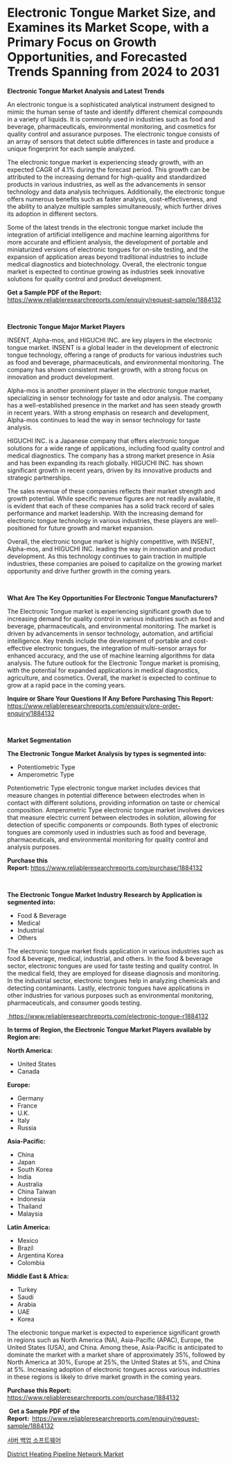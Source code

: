 <p><h1>Electronic Tongue Market Size, and Examines its Market Scope, with a Primary Focus on Growth Opportunities, and Forecasted Trends Spanning from 2024 to 2031</h1></p><p><strong>Electronic Tongue Market Analysis and Latest Trends</strong></p>
<p><p>An electronic tongue is a sophisticated analytical instrument designed to mimic the human sense of taste and identify different chemical compounds in a variety of liquids. It is commonly used in industries such as food and beverage, pharmaceuticals, environmental monitoring, and cosmetics for quality control and assurance purposes. The electronic tongue consists of an array of sensors that detect subtle differences in taste and produce a unique fingerprint for each sample analyzed.</p><p>The electronic tongue market is experiencing steady growth, with an expected CAGR of 4.1% during the forecast period. This growth can be attributed to the increasing demand for high-quality and standardized products in various industries, as well as the advancements in sensor technology and data analysis techniques. Additionally, the electronic tongue offers numerous benefits such as faster analysis, cost-effectiveness, and the ability to analyze multiple samples simultaneously, which further drives its adoption in different sectors.</p><p>Some of the latest trends in the electronic tongue market include the integration of artificial intelligence and machine learning algorithms for more accurate and efficient analysis, the development of portable and miniaturized versions of electronic tongues for on-site testing, and the expansion of application areas beyond traditional industries to include medical diagnostics and biotechnology. Overall, the electronic tongue market is expected to continue growing as industries seek innovative solutions for quality control and product development.</p></p>
<p><strong>Get a Sample PDF of the Report:&nbsp;</strong> <a href="https://www.reliableresearchreports.com/enquiry/request-sample/1884132">https://www.reliableresearchreports.com/enquiry/request-sample/1884132</a></p>
<p>&nbsp;</p>
<p><strong>Electronic Tongue Major Market Players</strong></p>
<p><p>INSENT, Alpha-mos, and HIGUCHI INC. are key players in the electronic tongue market. INSENT is a global leader in the development of electronic tongue technology, offering a range of products for various industries such as food and beverage, pharmaceuticals, and environmental monitoring. The company has shown consistent market growth, with a strong focus on innovation and product development.</p><p>Alpha-mos is another prominent player in the electronic tongue market, specializing in sensor technology for taste and odor analysis. The company has a well-established presence in the market and has seen steady growth in recent years. With a strong emphasis on research and development, Alpha-mos continues to lead the way in sensor technology for taste analysis.</p><p>HIGUCHI INC. is a Japanese company that offers electronic tongue solutions for a wide range of applications, including food quality control and medical diagnostics. The company has a strong market presence in Asia and has been expanding its reach globally. HIGUCHI INC. has shown significant growth in recent years, driven by its innovative products and strategic partnerships.</p><p>The sales revenue of these companies reflects their market strength and growth potential. While specific revenue figures are not readily available, it is evident that each of these companies has a solid track record of sales performance and market leadership. With the increasing demand for electronic tongue technology in various industries, these players are well-positioned for future growth and market expansion.</p><p>Overall, the electronic tongue market is highly competitive, with INSENT, Alpha-mos, and HIGUCHI INC. leading the way in innovation and product development. As this technology continues to gain traction in multiple industries, these companies are poised to capitalize on the growing market opportunity and drive further growth in the coming years.</p></p>
<p>&nbsp;</p>
<p><strong>What Are The Key Opportunities For Electronic Tongue Manufacturers?</strong></p>
<p><p>The Electronic Tongue market is experiencing significant growth due to increasing demand for quality control in various industries such as food and beverage, pharmaceuticals, and environmental monitoring. The market is driven by advancements in sensor technology, automation, and artificial intelligence. Key trends include the development of portable and cost-effective electronic tongues, the integration of multi-sensor arrays for enhanced accuracy, and the use of machine learning algorithms for data analysis. The future outlook for the Electronic Tongue market is promising, with the potential for expanded applications in medical diagnostics, agriculture, and cosmetics. Overall, the market is expected to continue to grow at a rapid pace in the coming years.</p></p>
<p><strong>Inquire or Share Your Questions If Any Before Purchasing This Report:</strong> <a href="https://www.reliableresearchreports.com/enquiry/pre-order-enquiry/1884132">https://www.reliableresearchreports.com/enquiry/pre-order-enquiry/1884132</a></p>
<p>&nbsp;</p>
<p><strong>Market Segmentation</strong></p>
<p><strong>The Electronic Tongue Market Analysis by types is segmented into:</strong></p>
<p><ul><li>Potentiometric Type</li><li>Amperometric Type</li></ul></p>
<p><p>Potentiometric Type electronic tongue market includes devices that measure changes in potential difference between electrodes when in contact with different solutions, providing information on taste or chemical composition. Amperometric Type electronic tongue market involves devices that measure electric current between electrodes in solution, allowing for detection of specific components or compounds. Both types of electronic tongues are commonly used in industries such as food and beverage, pharmaceuticals, and environmental monitoring for quality control and analysis purposes.</p></p>
<p><strong>Purchase this Report:&nbsp;</strong><a href="https://www.reliableresearchreports.com/purchase/1884132">https://www.reliableresearchreports.com/purchase/1884132</a></p>
<p>&nbsp;</p>
<p><strong>The Electronic Tongue Market Industry Research by Application is segmented into:</strong></p>
<p><ul><li>Food & Beverage</li><li>Medical</li><li>Industrial</li><li>Others</li></ul></p>
<p><p>The electronic tongue market finds application in various industries such as food & beverage, medical, industrial, and others. In the food & beverage sector, electronic tongues are used for taste testing and quality control. In the medical field, they are employed for disease diagnosis and monitoring. In the industrial sector, electronic tongues help in analyzing chemicals and detecting contaminants. Lastly, electronic tongues have applications in other industries for various purposes such as environmental monitoring, pharmaceuticals, and consumer goods testing.</p></p>
<p><a href="https://www.reliableresearchreports.com/electronic-tongue-r1884132">&nbsp;https://www.reliableresearchreports.com/electronic-tongue-r1884132</a></p>
<p><strong>In terms of Region, the Electronic Tongue Market Players available by Region are:</strong></p>
<p>
    <p> <strong> North America: </strong>
        <ul>
            <li>United States</li>
            <li>Canada</li>
        </ul>
        </p> 
    <p> <strong> Europe: </strong>
        <ul>
            <li>Germany</li>
            <li>France</li>
            <li>U.K.</li>
            <li>Italy</li>
            <li>Russia</li>
        </ul>
        </p> 
    <p> <strong> Asia-Pacific: </strong>
        <ul>
            <li>China</li>
            <li>Japan</li>
            <li>South Korea</li>
            <li>India</li>
            <li>Australia</li>
            <li>China Taiwan</li>
            <li>Indonesia</li>
            <li>Thailand</li>
            <li>Malaysia</li>
        </ul>
        </p> 
    <p> <strong> Latin America: </strong>
        <ul>
            <li>Mexico</li>
            <li>Brazil</li>
            <li>Argentina Korea</li>
            <li>Colombia</li>
        </ul>
        </p> 
    <p> <strong> Middle East & Africa: </strong>
        <ul>
            <li>Turkey</li>
            <li>Saudi</li>
            <li>Arabia</li>
            <li>UAE</li>
            <li>Korea</li>
        </ul>
    </p>
    </p>
<p><p>The electronic tongue market is expected to experience significant growth in regions such as North America (NA), Asia-Pacific (APAC), Europe, the United States (USA), and China. Among these, Asia-Pacific is anticipated to dominate the market with a market share of approximately 35%, followed by North America at 30%, Europe at 25%, the United States at 5%, and China at 5%. Increasing adoption of electronic tongues across various industries in these regions is likely to drive market growth in the coming years.</p></p>
<p><strong>Purchase this Report: </strong><a href="https://www.reliableresearchreports.com/purchase/1884132">https://www.reliableresearchreports.com/purchase/1884132</a></p>
<p>&nbsp;<strong>Get a Sample PDF of the Report:&nbsp;&nbsp;</strong><a href="https://www.reliableresearchreports.com/enquiry/request-sample/1884132">https://www.reliableresearchreports.com/enquiry/request-sample/1884132</a></p>
<p><strong></strong></p>
<p><p><a href="https://github.com/rrmadityapu/Market-Research-Report-List-2/blob/main/865792446197.md">서버 백업 소프트웨어</a></p><p><a href="https://github.com/troySchroederhs/Market-Research-Report-List-1/blob/main/district-heating-pipeline-network-market.md">District Heating Pipeline Network Market</a></p></p>
